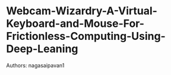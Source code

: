 # Webcam-Wizardry-A-Virtual-Keyboard-and-Mouse-For-Frictionless-Computing-Using-Deep-Leaning

Authors:
nagasaipavan1
